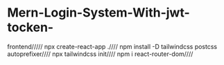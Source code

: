 # Mern-Login-System-With-jwt-tocken-

frontend/////
npx create-react-app .////
npm install -D tailwindcss postcss autoprefixer////
npx tailwindcss init////
npm i react-router-dom////
